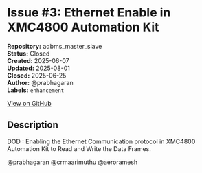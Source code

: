 # Issue #3: Ethernet Enable in XMC4800 Automation Kit

**Repository:** adbms_master_slave  
**Status:** Closed  
**Created:** 2025-06-07  
**Updated:** 2025-08-01  
**Closed:** 2025-06-25  
**Author:** @prabhagaran  
**Labels:** `enhancement`  

[View on GitHub](https://github.com/Simtestlab/adbms_master_slave/issues/3)

## Description

DOD : Enabling the Ethernet Communication protocol in XMC4800 Automation Kit to Read and Write the Data Frames.


@prabhagaran @crmaarimuthu @aeroramesh 